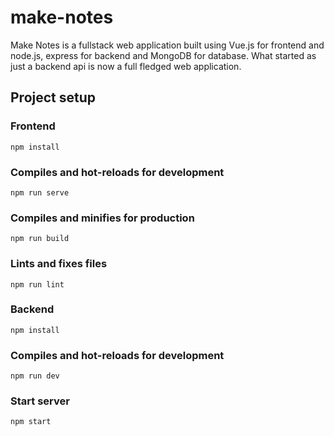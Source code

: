 # make-notes
Make Notes is a fullstack web application built using Vue.js for frontend and node.js, express for backend and MongoDB for database.
What started as just a backend api is now a full fledged web application.

## Project setup

### Frontend 
```
npm install
```

### Compiles and hot-reloads for development
```
npm run serve
```

### Compiles and minifies for production
```
npm run build
```

### Lints and fixes files
```
npm run lint
```

### Backend
```
npm install
```

### Compiles and hot-reloads for development
```
npm run dev
```

### Start server
```
npm start
```
